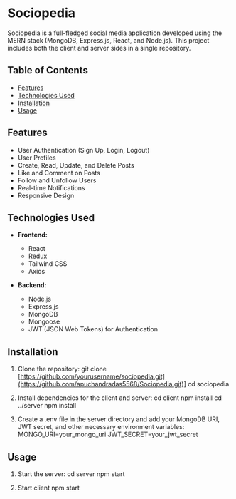 # Sociopedia

Sociopedia is a full-fledged social media application developed using the MERN stack (MongoDB, Express.js, React, and Node.js). This project includes both the client and server sides in a single repository.

## Table of Contents

- [Features](#features)
- [Technologies Used](#technologies-used)
- [Installation](#installation)
- [Usage](#usage)


## Features

- User Authentication (Sign Up, Login, Logout)
- User Profiles
- Create, Read, Update, and Delete Posts
- Like and Comment on Posts
- Follow and Unfollow Users
- Real-time Notifications
- Responsive Design

## Technologies Used

- **Frontend:**
  - React
  - Redux
  - Tailwind CSS
  - Axios

- **Backend:**
  - Node.js
  - Express.js
  - MongoDB
  - Mongoose
  - JWT (JSON Web Tokens) for Authentication

## Installation

1. Clone the repository:
   git clone [https://github.com/yourusername/sociopedia.git](https://github.com/apuchandradas5568/Sociopedia.git)]
   cd sociopedia

2. Install dependencies for the client and server:
    cd client
    npm install
    cd ../server
    npm install

3. Create a .env file in the server directory and add your MongoDB URI, JWT secret, and other necessary environment variables:
   MONGO_URI=your_mongo_uri
   JWT_SECRET=your_jwt_secret


## Usage
1. Start the server:
   cd server
   npm start
   
3. Start client
   npm start

